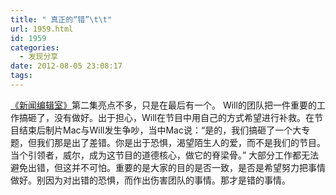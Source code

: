 ```yaml
---
title: " 真正的“错”\t\t"
url: 1959.html
id: 1959
categories:
  - 发现分享
date: 2012-08-05 23:08:17
tags:
---
```


[《新闻编辑室》](http://movie.douban.com/subject/6142597/)第二集亮点不多，只是在最后有一个。 Will的团队把一件重要的工作搞砸了，没有做好。出于担心，Will在节目中用自己的方式希望进行补救。在节目结束后制片Mac与Will发生争吵，当中Mac说：“是的，我们搞砸了一个大专题，但我们那是出了差错。你是出于恐惧，渴望陌生人的爱，而不是我们的节目。当个引领者，威尔，成为这节目的道德核心，做它的脊梁骨。” 大部分工作都无法避免出错，但这并不可怕。重要的是大家的目的是否一致，是否是希望努力把事情做好。别因为对出错的恐惧，而作出伤害团队的事情。那才是错的事情。